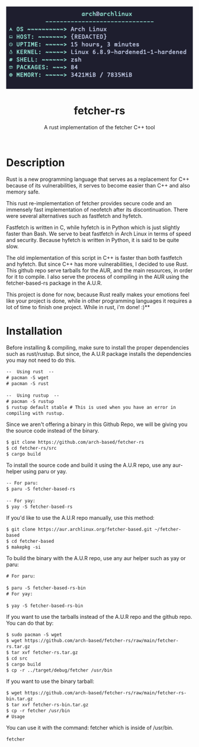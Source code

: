 <p align="center"><img src="https://github.com/arch-based/fetcher-cpp/blob/main/fetcher.png?raw=true"></p>
<h1 align="center">fetcher-rs</h1>
<p align="center">A rust implementation of the fetcher C++ tool</p><br>

# Description

Rust is a new programming language that serves as a replacement for C++ because of its vulnerabilities, it serves to become easier than C++ and also memory safe.

This rust re-implementation of fetcher provides secure code and an immensely fast implementation of neofetch after its discontinuation. There were several alternatives such as fastfetch and hyfetch.
 
Fastfetch is written in C, while hyfetch is in Python which is just slightly faster than Bash. We serve to beat fastfetch in Arch Linux in terms of speed and security. Because hyfetch is written in Python, it is said to be quite slow. 

The old implementation of this script in C++ is faster than both fastfetch and hyfetch. But since C++ has more vulnerabilities, I decided to use Rust. This github repo serve tarballs for the AUR, and the main resources, in order for it to compile. I also serve the process of compiling in the AUR using the fetcher-based-rs package in the A.U.R.

This project is done for now, because Rust really makes your emotions feel like your project is done, while in other programming languages it requires a lot of time to finish one project. While in rust, i'm done! :)**

# Installation

Before installing & compiling, make sure to install the proper dependencies such as rust/rustup. But since, the A.U.R package installs the dependencies you may not need to do this.
```
--  Using rust  --
# pacman -S wget
# pacman -S rust

--  Using rustup  --
# pacman -S rustup
$ rustup default stable # This is used when you have an error in compiling with rustup.
```

Since we aren't offering a binary in this Github Repo, we will be giving you the source code instead of the binary.
```
$ git clone https://github.com/arch-based/fetcher-rs
$ cd fetcher-rs/src
$ cargo build
```

To install the source code and build it using the A.U.R repo, use any aur-helper using paru or yay.
```
-- For paru:
$ paru -S fetcher-based-rs

-- For yay:
$ yay -S fetcher-based-rs
```

If you'd like to use the A.U.R repo manually, use this method:
```
$ git clone https://aur.archlinux.org/fetcher-based.git ~/fetcher-based
$ cd fetcher-based
$ makepkg -si 
```

To build the binary with the A.U.R repo, use any aur helper such as yay or paru:
```
# For paru:

$ paru -S fetcher-based-rs-bin
# For yay:

$ yay -S fetcher-based-rs-bin
```

If you want to use the tarballs instead of the A.U.R repo and the github repo. You can do that by:
```
$ sudo pacman -S wget
$ wget https://github.com/arch-based/fetcher-rs/raw/main/fetcher-rs.tar.gz
$ tar xvf fetcher-rs.tar.gz
$ cd src
$ cargo build
$ cp -r ../target/debug/fetcher /usr/bin
```

If you want to use the binary tarball:
```
$ wget https://github.com/arch-based/fetcher-rs/raw/main/fetcher-rs-bin.tar.gz
$ tar xvf fetcher-rs-bin.tar.gz
$ cp -r fetcher /usr/bin
# Usage
```

You can use it with the command: fetcher which is inside of /usr/bin.
```
fetcher
```
